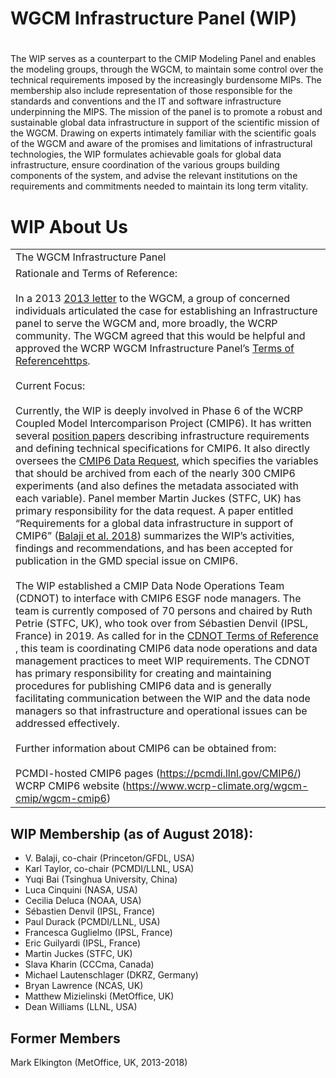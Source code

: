 # WGCM Infrastructure Panel (WIP)
#

The WIP serves as a counterpart to the CMIP Modeling Panel and enables the modeling groups, through the WGCM, to maintain some control over the technical requirements imposed by the increasingly burdensome MIPs. The membership also include representation of those responsible for the standards and conventions and the IT and software infrastructure underpinning the MIPS. The mission of the panel is to promote a robust and sustainable global data infrastructure in support of the scientific mission of the WGCM. Drawing on experts intimately familiar with the scientific goals of the WGCM and aware of the promises and limitations of infrastructural technologies, the WIP formulates achievable goals for global data infrastructure, ensure coordination of the various groups building components of the system, and advise the relevant institutions on the requirements and commitments needed to maintain its long term vitality.

<div class="span-740">
          <h1 class="title">WIP About Us</h1>


<table>
            <tr>
                        <td class="long">
                The WGCM Infrastructure Panel
            </td>
                </tr>
  <tr>   
                            <td class="long">
                    Rationale and Terms of Reference:<br /><br />In a 2013 <a href="/Papers/standards-governance.pdf" rel="nofollow">2013 letter</a> to the WGCM, a group of concerned individuals articulated the case for establishing an Infrastructure panel to serve the WGCM and, more broadly, the WCRP community. The WGCM agreed that this would be helpful and approved the WCRP WGCM Infrastructure Panel’s  <a href="/Papers/WIP_Terms_of_Reference.pdf" rel="nofollow">Terms of Referencehttps</a>.<br /><br />Current Focus: <br /><br />Currently, the WIP is deeply involved in Phase 6 of the WCRP Coupled Model Intercomparison Project (CMIP6).  It has written several <a href="/Papers" rel="nofollow">position papers</a> describing infrastructure requirements and defining technical specifications for CMIP6.  It also directly oversees the <a href="https://github.com/cmip6dr/Data_Request_Home" rel="nofollow">CMIP6 Data Request</a>, which specifies the variables that should be archived from each of the nearly 300 CMIP6 experiments (and also defines the metadata associated with each variable).  Panel member Martin Juckes (STFC, UK) has primary responsibility for the data request.  A paper entitled “Requirements for a global data infrastructure in support of CMIP6” (<a href="https://gmd.copernicus.org/articles/11/3659/2018/gmd-11-3659-2018.html" rel="nofollow">Balaji et al. 2018</a>) summarizes the WIP’s activities, findings and recommendations, and has been accepted for publication in the GMD special issue on CMIP6. 
                                      <br /><br />The WIP established a CMIP Data Node Operations Team (CDNOT) to interface with CMIP6 ESGF node managers.  The team is currently composed of 70 persons and chaired by Ruth Petrie (STFC, UK), who took over from Sébastien Denvil (IPSL, France) in 2019. As called for in the <a href="Papers/CDNOT_Terms_of_Reference.pdf" rel="nofollow">CDNOT Terms of Reference </a>, this team is  coordinating CMIP6 data node operations and data management practices to meet WIP requirements. The CDNOT has primary responsibility for creating and maintaining procedures for publishing CMIP6 data and is generally facilitating communication between the WIP and the data node managers so that infrastructure and operational issues can be addressed effectively.  <br /><br />Further information about CMIP6 can be obtained from:<br /><br />PCMDI-hosted CMIP6 pages (<a href="https://pcmdi.llnl.gov/CMIP6/" rel="nofollow">https://pcmdi.llnl.gov/CMIP6/</a>)<br />WCRP CMIP6 website (<a href="https://www.wcrp-climate.org/wgcm-cmip/wgcm-cmip6" rel="nofollow">https://www.wcrp-climate.org/wgcm-cmip/wgcm-cmip6</a>)<br />
                </td>
                    </tr>


</table>
</div>

## WIP Membership (as of August 2018): 

- V. Balaji, co-chair (Princeton/GFDL, USA)
- Karl Taylor, co-chair (PCMDI/LLNL, USA)
- Yuqi Bai (Tsinghua University, China)
- Luca Cinquini (NASA, USA)
- Cecilia Deluca (NOAA, USA)
- Sébastien Denvil (IPSL, France)
- Paul Durack (PCMDI/LLNL, USA)
- Francesca Guglielmo (IPSL, France)
- Eric Guilyardi (IPSL, France)
- Martin Juckes (STFC, UK)
- Slava Kharin (CCCma, Canada)
- Michael Lautenschlager (DKRZ, Germany)
- Bryan Lawrence (NCAS, UK)
- Matthew Mizielinski (MetOffice, UK)
- Dean Williams (LLNL, USA)

## Former Members

Mark Elkington (MetOffice, UK, 2013-2018)
